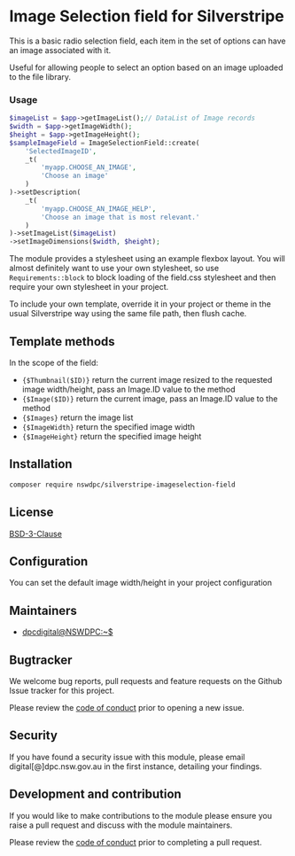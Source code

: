 # Image Selection field for Silverstripe

This is a basic radio selection field, each item in the set of options can have an image associated with it.

Useful for allowing people to select an option based on an image uploaded to the file library.

### Usage

```php
$imageList = $app->getImageList();// DataList of Image records
$width = $app->getImageWidth();
$height = $app->getImageHeight();
$sampleImageField = ImageSelectionField::create(
    'SelectedImageID',
    _t(
        'myapp.CHOOSE_AN_IMAGE',
        'Choose an image'
    )
)->setDescription(
    _t(
        'myapp.CHOOSE_AN_IMAGE_HELP',
        'Choose an image that is most relevant.'
    )
)->setImageList($imageList)
->setImageDimensions($width, $height);
```

The module provides a stylesheet using an example flexbox layout. You will almost definitely want to use your own stylesheet, so use `Requirements::block` to block loading of the field.css stylesheet and then require your own stylesheet in your project.

To include your own template, override it in your project or theme in the usual Silverstripe way using the same file path, then flush cache.

## Template methods

In the scope of the field:

+ `{$Thumbnail($ID)}` return the current image resized to the requested image width/height, pass an Image.ID value to the method
+ `{$Image($ID)}` return the current image, pass an Image.ID value to the method
+ `{$Images}` return the image list
+ `{$ImageWidth}` return the specified image width
+ `{$ImageHeight}` return the specified image height

## Installation

```sh
composer require nswdpc/silverstripe-imageselection-field
```

## License

[BSD-3-Clause](./LICENSE.md)

## Configuration

You can set the default image width/height in your project configuration

## Maintainers

+ [dpcdigital@NSWDPC:~$](https://dpc.nsw.gov.au)

## Bugtracker

We welcome bug reports, pull requests and feature requests on the Github Issue tracker for this project.

Please review the [code of conduct](./code-of-conduct.md) prior to opening a new issue.

## Security

If you have found a security issue with this module, please email digital[@]dpc.nsw.gov.au in the first instance, detailing your findings.

## Development and contribution

If you would like to make contributions to the module please ensure you raise a pull request and discuss with the module maintainers.

Please review the [code of conduct](./code-of-conduct.md) prior to completing a pull request.
